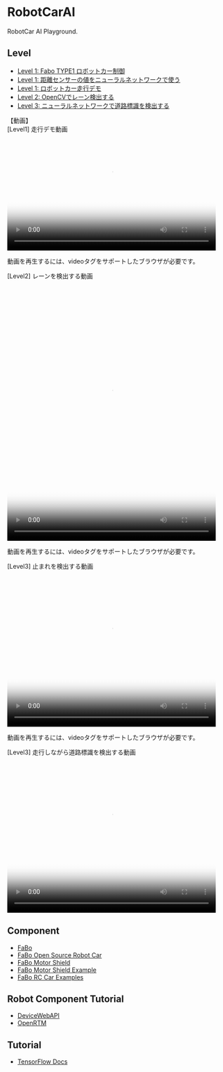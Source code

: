 # RobotCarAI

RobotCar AI Playground.

## Level
* [Level 1: Fabo TYPE1 ロボットカー制御](https://github.com/FaBoPlatform/RobotCarAI/tree/master/level1_car/)
* [Level 1: 距離センサーの値をニューラルネットワークで使う](https://github.com/FaBoPlatform/RobotCarAI/tree/master/level1_sensors/)
* [Level 1: ロボットカー走行デモ](https://github.com/FaBoPlatform/RobotCarAI/tree/master/level0_car/)
* [Level 2: OpenCVでレーン検出する](https://github.com/FaBoPlatform/RobotCarAI/tree/master/level2_lane_detection/)
* [Level 3: ニューラルネットワークで道路標識を検出する](https://github.com/FaBoPlatform/RobotCarAI/tree/master/level3_object_detection)

【動画】<br>
[Level1] 走行デモ動画<br>
<video controls poster="./level1_demo/document/robotcar.jpg" width="480" height="270">
<source src="./level1_demo/document/demo1.mp4">
<p>動画を再生するには、videoタグをサポートしたブラウザが必要です。</p>
</video>

[Level2] レーンを検出する動画<br>
<video controls poster="./level2_lane_detection/document/frame_276.jpg" width="480" height="600">
<source src="./level2_lane_detection/document/result_output1.mp4">
<p>動画を再生するには、videoタグをサポートしたブラウザが必要です。</p>
</video>

[Level3] 止まれを検出する動画<br>
<video controls poster="./level3_object_detection/document/jetson_tx2-stop.png" width="480" height="360">
<source src="./level3_object_detection/document/stop.mp4">
<p>動画を再生するには、videoタグをサポートしたブラウザが必要です。</p>
</video>
[Level3] 走行しながら道路標識を検出する動画<br>
<video controls poster="./level3_object_detection/document/course.jpg" width="480" height="360">
<source src="./level3_object_detection/document/course160x120.mp4">
<p>動画を再生するには、videoタグをサポートしたブラウザが必要です。</p>
</video>


## Component
* [FaBo](http://fabo.io)
* [FaBo Open Source Robot Car](https://github.com/FaBoPlatform/RobotCar)
* [FaBo Motor Shield](https://github.com/FaBoPlatform/MotorShield)
* [FaBo Motor Shield Example](https://github.com/FaBoPlatform/MotorShield/example)
* [FaBo RC Car Examples](https://github.com/FaBoPlatform/MotorShieldExamples])


## Robot Component Tutorial

* [DeviceWebAPI](http://docs.fabo.io/devicewebapi/)
* [OpenRTM](http://docs.fabo.io/openrtm/)

## Tutorial

* [TensorFlow Docs](http://docs.fabo.io/tensorflow/)